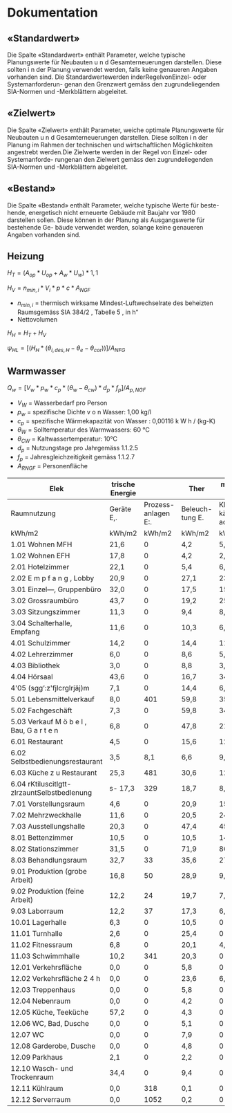 # Dokumentation

## «Standardwert»

Die Spalte «Standardwert» enthält Parameter, welche typische Planungswerte
für Neubauten u n d Gesamterneuerungen darstellen. Diese sollten i n der
Planung verwendet werden, falls keine genaueren Angaben vorhanden sind.
Die Standardwertewerden inderRegelvonEinzel- oder Systemanforderun-
genan den Grenzwert gemäss den zugrundeliegenden SIA-Normen und
-Merkblättern abgeleitet.

## «Zielwert»


Die Spalte «Zielwert» enthält Parameter, weiche optimale Planungswerte für
Neubauten u n d Gesamterneuerungen darstellen. Diese sollten i n der Planung
im Rahmen der technischen und wirtschaftlichen Möglichkeiten angestrebt
werden.Die Zielwerte werden in der Regel von Einzel- oder Systemanforde-
rungenan den Zielwert gemäss den zugrundeliegenden SIA-Normen und
-Merkblättern abgeleitet.

## «Bestand»

Die Spalte «Bestand» enthält Parameter, welche typische Werte für beste-
hende, energetisch nicht erneuerte Gebäude mit Baujahr vor 1980 darstellen
sollen. Diese können in der Planung als Ausgangswerte für bestehende Ge-
bäude verwendet werden, solange keine genaueren Angaben vorhanden sind.


## Heizung

$H_T = (A_{op} * U_{op} + A_w * U_w) * 1,1$


$H_V = n_{min,i} * V_i * p * c * A_{NGF}$

- $n_{min,i}$ = thermisch wirksame Mindest-Luftwechselrate des beheizten Raumsgemäss SIA 384/2 , Tabelle 5 , in h“
- Nettovolumen 

$H_H = H_T+H_V$

$\psi_{HL} = [(H_H * (\theta_{i,des,H} - \theta_e - \theta_{cor}))] / A_{NFG}$

## Warmwasser

$Q_w = [V_w * p_w * c_p * (\theta_w - \theta_{cw}) * d_p * f_p] / A_{p,NGF}$


- $V_W$ = Wasserbedarf pro Person
- $p_w$ = spezifische Dichte v o n Wasser: 1,00 kg/l 
- $c_p$ = spezifische Wärmekapazität von Wasser : 0,00116 k W h / (kg-K)
- $\theta_{W}$ = Solltemperatur des Warmwassers: 60 °C
- $\theta_{CW}$ = Kaltwassertemperatur: 10°C
- $d_p$ =  Nutzungstage pro Jahrgemäss 1.1.2.5
- $f_p$ = Jahresgleichzeitigkeit gemäss 1.1.2.7
- $A_{RNGF}$ =  Personenfläche

| Elek                                        | trische Energie |                      | Ther             | mische Ene        | rgie         |               |
| ------------------------------------------- | --------------- | -------------------- | ---------------- | ----------------- | ------------ | ------------- |
| Raumnutzung                                 | Geräte E,.      | Prozess- anlagen E:. | Beleuch- tung E. | Klima- kälte\* ac | Heizwärme 0„ | Warmwasser OW |
| kWh/m2                                      | kWh/m2          | kWh/m2               | kWh/m2           | kWh/m2            | kWh/m2       |               |
| 1.01 Wohnen MFH                             | 21,6            | 0                    | 4,2              | 5,4               | 14,2         | 16,9          |
| 1.02 Wohnen EFH                             | 17,8            | 0                    | 4,2              | 2,3               | 23,4         | 13,5          |
| 2.01 Hotelzimmer                            | 22,1            | 0                    | 5,4              | 6,5               | 15,5         | 39,5          |
| 2.02 E m p f a n g , Lobby                  | 20,9            | 0                    | 27,1             | 23,2              | 8,5          | 0             |
| 3.01 Einzel—, Gruppenbüro                   | 32,0            | 0                    | 17,5             | 15,4              | 10,7         | 2,6           |
| 3.02 Grossraumbüro                          | 43,7            | 0                    | 19,2             | 25,2              | 1,3          | 3,6           |
| 3.03 Sitzungszimmer                         | 11,3            | 0                    | 9,4              | 8,1               | 17,7         | 0             |
| 3.04 Schalterhalle, Empfang                 | 11,6            | 0                    | 10,3             | 6,1               | 11,4         | 0             |
| 4.01 Schulzimmer                            | 14,2            | 0                    | 14,4             | 11,6              | 14,9         | 4,0           |
| 4.02 Lehrerzimmer                           | 6,0             | 0                    | 8,6              | 5,0               | 26,3         | 0             |
| 4.03 Bibliothek                             | 3,0             | 0                    | 8,8              | 3,6               | 15,5         | 0             |
| 4.04 Hörsaal                                | 43,6            | 0                    | 16,7             | 34,2              | 1,2          | 5,3           |
| 4'05 (sgg‘:z'fjlcrglrjäj)m                  | 7,1             | 0                    | 14,4             | 6,6               | 21,0         | 3,2           |
| 5.01 Lebensmittelverkauf                    | 8,0             | 401                  | 59,8             | 35,0              | 0,1          | 2,7           |
| 5.02 Fachgeschäft                           | 7,3             | 0                    | 59,8             | 34,3              | 0,1          | 2,7           |
| 5.03 Verkauf M ö b e l , Bau, G a r t e n   | 6,8             | 0                    | 47,8             | 21,0              | 0,3          | 1,5           |
| 6.01 Restaurant                             | 4,5             | 0                    | 15,6             | 12,1              | 16,3         | 108,9         |
| 6.02 Selbstbedienungsrestaurant             | 3,5             | 8,1                  | 6,6              | 9,9               | 108,9        |               |
| 6.03 Küche z u Restaurant                   | 25,3            | 481                  | 30,6             | 12,6              | 24,1         | 0             |
| 6.04 rKtiluscitlgtt-zlrzauntSelbstbedlenung | s- 17,3         | 329                  | 18,7             | 8,5               | 11,5         | 0             |
| 7.01 Vorstellungsraum                       | 4,6             | 0                    | 20,9             | 15,1              | 6,4          | 7,3           |
| 7.02 Mehrzweckhalle                         | 11,6            | 0                    | 20,5             | 24,8              | 10,0         | 7,3           |
| 7.03 Ausstellungshalle                      | 20,3            | 0                    | 47,4             | 45,1              | 3,7          | 7,3           |
| 8.01 Bettenzimmer                           | 10,5            | 0                    | 10,5             | 14,7              | 10,2         | 67,7          |
| 8.02 Stationszimmer                         | 31,5            | 0                    | 71,9             | 86,9              | 0,7          | 0             |
| 8.03 Behandlungsraum                        | 32,7            | 33                   | 35,6             | 27,8              | 7,4          | 0             |
| 9.01 Produktion (grobe Arbeit)              | 16,8            | 50                   | 28,9             | 9,0               | 10,7         | 2,4           |
| 9.02 Produktion (feine Arbeit)              | 12,2            | 24                   | 19,7             | 7,4               | 9,6          | 2,4           |
| 9.03 Laborraum                              | 12,2            | 37                   | 17,3             | 6,3               | 19,1         | 2,4           |
| 10.01 Lagerhalle                            | 6,3             | 0                    | 10,5             | 0                 | 11,5         | 0,9           |
| 11.01 Turnhalle                             | 2,6             | 0                    | 25,4             | 0                 | 27,4         | 63,5          |
| 11.02 Fitnessraum                           | 6,8             | 0                    | 20,1             | 4,2               | 11,2         | 87,1          |
| 11.03 Schwimmhalle                          | 10,2            | 341                  | 20,3             | 0                 | 41,3         | 145,2         |
| 12.01 Verkehrsfläche                        | 0,0             | 0                    | 5,8              | 0                 | 7,3          | 0             |
| 12.02 Verkehrsfläche 2 4 h                  | 0,0             | 0                    | 23,6             | 6,8               | 1,8          | 0             |
| 12.03 Treppenhaus                           | 0,0             | 0                    | 5,8              | 0                 | 5,4          | 0             |
| 12.04 Nebenraum                             | 0,0             | 0                    | 4,2              | 0                 | 13,3         | 0             |
| 12.05 Küche, Teeküche                       | 57,2            | 0                    | 4,3              | 0                 | 0,6          | 0             |
| 12.06 WC, Bad, Dusche                       | 0,0             | 0                    | 5,1              | 0                 | 54,1         | 0             |
| 12.07 WC                                    | 0,0             | 0                    | 7,9              | 0                 | 39,4         | 0             |
| 12.08 Garderobe, Dusche                     | 0,0             | 0                    | 4,8              | 0                 | 37,8         | 0             |
| 12.09 Parkhaus                              | 2,1             | 0                    | 2,2              | 0                 | 0            | 0             |
| 12.10 Wasch- und Trockenraum                | 34,4            | 0                    | 9,4              | 0                 | 4,5          | 0             |
| 12.11 Kühlraum                              | 0,0             | 318                  | 0,1              | 0                 | 11,2         | 0             |
| 12.12 Serverraum                            | 0,0             | 1052                 | 0,2              | 0                 | 19,5         | 0             |


